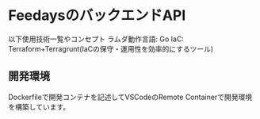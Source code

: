 # FeedaysのバックエンドAPI


以下使用技術一覧やコンセプト
ラムダ動作言語: Go
IaC: Terraform+Terragrunt(IaCの保守・運用性を効率的にするツール)

## 開発環境
Dockerfileで開発コンテナを記述してVSCodeのRemote Containerで開発環境を構築しています。


